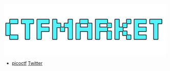 ![Logo](https://github.com/burpOverflow/CTF-Market/blob/master/img/logo.png)

* [picoctf](https://github.com/burpOverflow/CTF-Market/tree/master/picoctf)
[Twitter](https://twitter.com/burpOverflow)
